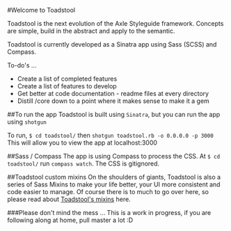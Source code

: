 #Welcome to Toadstool

Toadstool is the next evolution of the Axle Styleguide framework.  Concepts are simple, build in the abstract and apply to the semantic. 

Toadstool is currently developed as a Sinatra app using Sass (SCSS) and Compass. 

To-do's ...
* Create a list of completed features
* Create a list of features to develop
* Get better at code documentation - readme files at every directory
* Distill /core down to a point where it makes sense to make it a gem

##To run the app
Toadstool is built using ``Sinatra``, but you can run the app using ``shotgun``

To run, ``$ cd toadstool/`` then ``shotgun toadstool.rb -o 0.0.0.0 -p 3000`` This will allow you to view the app at localhost:3000

##Sass / Compass
The app is using Compass to process the CSS. At ``$ cd toadstool/`` run ``compass watch``.  The CSS is gitignored. 

##Toadstool custom mixins
On the shoulders of giants, Toadstool is also a series of Sass Mixins to make your life better, your UI more consistent and code easier to manage.  Of course there is to much to go over here, so please read about [Toadstool's mixins]() here. 


###Please don't mind the mess ...
This is a work in progress, if you are following along at home, pull master a lot :D